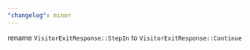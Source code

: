 ```yaml
---
"changelog": minor
---
```


rename `VisitorExitResponse::StepIn` to `VisitorExitResponse::Continue`
